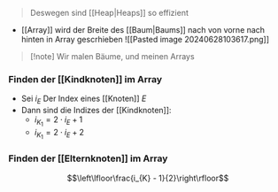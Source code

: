 > Deswegen sind [[Heap|Heaps]] so effizient

- [[Array]] wird der Breite des [[Baum|Baums]] nach von vorne nach hinten in Array gescrhieben
![[Pasted image 20240628103617.png]]
> [!note] Wir malen Bäume, und meinen Arrays
### Finden der [[Kindknoten]] im Array
- Sei $i_{E}$ Der Index eines [[Knoten]] $E$
- Dann sind die Indizes der [[Kindknoten]]:
	- $i_{K_{1}} = 2\cdot i_{E} + 1$ 
	- $i_{K_{1}} = 2\cdot i_{E} + 2$ 

### Finden der [[Elternknoten]] im Array
$$\left\lfloor\frac{i_{K} - 1}{2}\right\rfloor$$